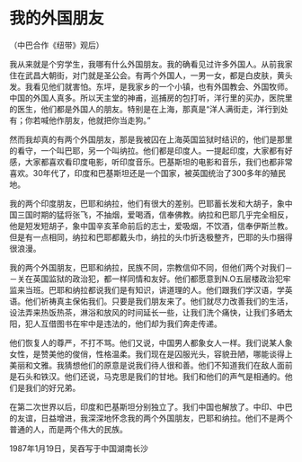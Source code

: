 # 我的外国朋友

（中巴合作《纽带》观后）

我从来就是个穷学生，我哪有什么外国朋友。我的确看见过许多外国人。从前我家住在武昌大朝街，对门就是圣公会。有两个外国人，一男一女，都是白皮肤，黄头发。我看见他们就害怕。东坪，是我家乡的一个小镇，也有外国教会、外国牧师。中国的外国人真多。所以天主堂的神甫，巡捕房的包打听，洋行里的买办，医院里的医生，他们都是外国人的朋友。特别是在上海，那真是“洋人满街走，洋行到处有；你若喊他作朋友，他就把你当走狗。”

然而我却真的有两个外国朋友，那是我被囚在上海英国监狱时结识的，他们是那里的看守，一个叫巴耶，另一个叫纳拉。他们都是印度人。一提起印度，大家都有好感，大家都喜欢看印度电影，听印度音乐。巴基斯坦的电影和音乐，我们也都非常喜欢。30年代了，印度和巴基斯坦还是一个国家，被英国统治了300多年的殖民地。

我的两个印度朋友，巴耶和纳拉，他们有很大的差别。巴耶蓄长发和大胡子，象中国三国时期的猛将张飞，不抽烟，爱喝酒，信奉佛教。纳拉和巴耶几乎完全相反，他是短发短胡子，象中国辛亥革命前后的志士，爱吸烟，不饮酒，信奉伊斯兰教。但是有一点相同，纳拉和巴耶都戴头巾，纳拉的头巾折迭极整齐，巴耶的头巾捆得很浪漫。

我的两个外国朋友，巴耶和纳拉，民族不同，宗教信仰不同，但他们两个对我们－－关在英国监狱的政治犯，都一样同情和友好。他们都愿意到N.O五层楼政治犯牢监来当班。巴耶和纳拉都说我们是有知识，讲道理的人。他们跟我们学汉语，学英语。他们祈祷真主保佑我们。只要是我们朋友来了。他们就尽力改善我们的生活，设法弄来热饭热茶，淋浴和放风的时间延长一些，让我们洗个痛快，让我们多晒太阳，犯人互借图书在牢中是违法的，他们却为我们奔走传递。

他们恢复人的尊严，不打不骂。他们又说，中国男人都象女人一样。我们说某人象女性，是赞美他的俊俏，性格温柔。我们现在是囚服光头，容貌丑陋，哪能谈得上美丽和文雅。我猜想他们的原意是说我们待人很和善。他们不知道我们在敌人面前是石头和铁汉。他们还说，马克思是我们的甘地。我们和他们的声气是相通的。他们是我们的好兄弟。

在第二次世界以后，印度和巴基斯坦分别独立了。我们中国也解放了。中印、中巴的友谊，日益增进，我深深地怀念我的两个外国朋友，巴耶和纳拉。他们不是两个普通的人，而是两个伟大的民族。

1987年1月19日，吴吞写于中国湖南长沙

